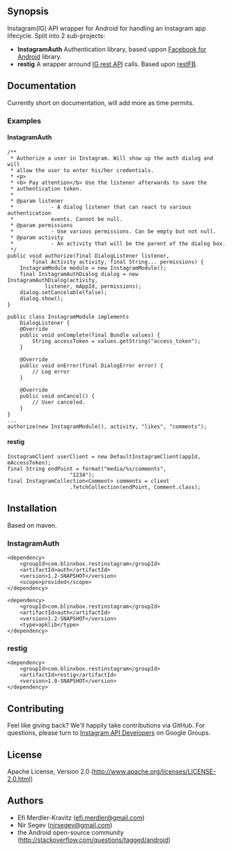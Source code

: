 ## Synopsis
Instagram(IG) API wrapper for Android for handling an Instagram app lifecycle. Split into 2 sub-projects:

 * **InstagramAuth** Authentication library, based uppon [Facebook for Android](https://github.com/facebook/facebook-android-sdk) library.
 * **restig** A wrapper arround [IG rest API](http://instagram.com/developer/) calls. Based upon [restFB](http://restfb.com/).


## Documentation
Currently short on documentation, will add more as time permits.
### Examples
#### InstagramAuth
	/**
	 * Authorize a user in Instagram. Will show up the auth dialog and will
	 * allow the user to enter his/her credentials.
	 * <p>
	 * <b> Pay attention</b> Use the listener afterwards to save the
	 * authentication token.
	 * 
	 * @param listener
	 *            - A dialog listener that can react to various authentication
	 *            events. Cannot be null.
	 * @param permissions
	 *            - Use various permissions. Can be empty but not null.
	 * @param activity
	 *            - An activity that will be the parent of the dialog box.
	 */
	public void authorize(final DialogListener listener,
			final Activity activity, final String... permissions) {
		InstagramModule module = new InstagramModule();
		final InstagramAuthDialog dialog = new InstagramAuthDialog(activity,
				listener, mAppId, permissions);
		dialog.setCancelable(false);
		dialog.show();
	}
	
	public class InstagramModule implements
		DialogListener {
		@Override
		public void onComplete(final Bundle values) {
			String accessToken = values.getString("access_token");
		}

		@Override
		public void onError(final DialogError error) {
			// Log error
		}

		@Override
		public void onCancel() {
			// User canceled.
		}
	}
	...
	authorize(new InstagramModule(), activity, "likes", "comments");

#### restig
	InstagramClient userClient = new DefaultInstagramClient(appId, mAccessToken);
	final String endPoint = format("media/%s/comments",
						"1234");
	final InstagramCollection<Comment> comments = client
						.fetchCollection(endPoint, Comment.class);
## Installation
Based on maven.
### InstagramAuth
	<dependency>
		<groupId>com.blinxbox.restinstagram</groupId>
		<artifactId>auth</artifactId>
		<version>1.2-SNAPSHOT</version>
		<scope>provided</scope>
	</dependency>

	<dependency>
		<groupId>com.blinxbox.restinstagram</groupId>
		<artifactId>auth</artifactId>
		<version>1.2-SNAPSHOT</version>
		<type>apklib</type>
	</dependency>
### restig
	<dependency>
		<groupId>com.blinxbox.restinstagram</groupId>
		<artifactId>restig</artifactId>
		<version>1.0-SNAPSHOT</version>
	</dependency>
	
## Contributing
Feel like giving back? We'll happily take contributions via GitHub. For questions, please turn to [Instagram API Developers](https://groups.google.com/forum/?fromgroups#!forum/instagram-api-developers) on Google Groups.

## License
Apache License, Version 2.0 (http://www.apache.org/licenses/LICENSE-2.0.html)

## Authors
 * Efi Merdler-Kravitz (efi.merdler@gmail.com)
 * Nir Segev (nirsegev@gmail.com)
 * the Android open-source community (http://stackoverflow.com/questions/tagged/android)